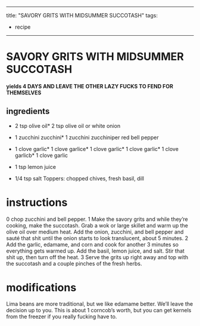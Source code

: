 

	
---
title: "SAVORY GRITS WITH MIDSUMMER SUCCOTASH"
tags:
  - recipe
---
# SAVORY GRITS WITH MIDSUMMER SUCCOTASH
#### yields 4 DAYS AND LEAVE THE OTHER LAZY FUCKS TO FEND FOR THEMSELVES
## ingredients
* 2 tsp olive oil* 2 tsp olive oil or white onion

* 1 zucchini zucchini* 1 zucchini zucchiniper red bell pepper

* 1 clove garlic* 1 clove garlice* 1 clove garlic* 1 clove garlic* 1 clove garlicb* 1 clove garlic
* 1 tsp lemon juice

* 1/4 tsp salt
Toppers: chopped chives, fresh basil, dill

# instructions
0 chop zucchini and bell pepper.
1 Make the savory grits and while they’re cooking, make the succotash. Grab a wok or large skillet and warm up the olive oil over medium heat. Add the onion, zucchini, and bell pepper and sauté that shit until the onion starts to look translucent, about 5 minutes.
2 Add the garlic, edamame, and corn and cook for another 3 minutes so everything gets warmed up. Add the basil, lemon juice, and salt. Stir that shit up, then turn off the heat.
3 Serve the grits up right away and top with the succotash and a couple pinches of the fresh herbs.

# modifications

Lima beans are more traditional, but we like edamame better. We’ll leave the decision up to you.
 This is about 1 corncob’s worth, but you can get kernels from the freezer if you really fucking have to.
	

